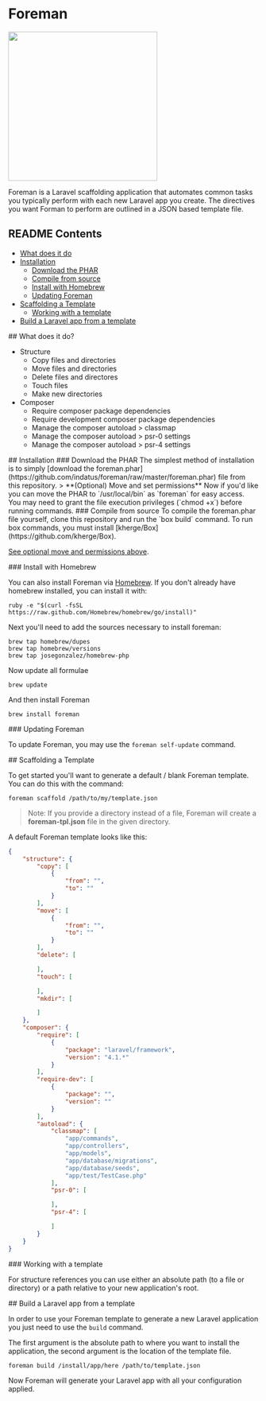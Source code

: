 # Foreman

<p align="left">
<img height="300" src="https://s3-us-west-2.amazonaws.com/oss-avatars/foreman_round_readme.png">
</p>

Foreman is a Laravel scaffolding application that automates common tasks you typically perform with each new Laravel app you create.  The directives you want Forman to perform are outlined in a JSON based template file.

## README Contents

* [What does it do](#what-does-it-do)
* [Installation](#installation)
  * [Download the PHAR](#install-download)
  * [Compile from source](#install-compile)
  * [Install with Homebrew](#install-homebrew)
  * [Updating Foreman](#updating)
* [Scaffolding a Template](#scaffolding)
  * [Working with a template](#working-with-template)
* [Build a Laravel app from a template](#building)


<a name="what-does-it-do" />
## What does it do?

* Structure
  * Copy files and directories 
  * Move files and directories 
  * Delete files and directores
  * Touch files
  * Make new directories
* Composer
  * Require composer package dependencies
  * Require development composer package dependencies
  * Manage the composer autoload > classmap
  * Manage the composer autoload > psr-0 settings
  * Manage the composer autoload > psr-4 settings

<a name="installation" />
## Installation


<a name="install-download" />
### Download the PHAR
The simplest method of installation is to simply [download the foreman.phar](https://github.com/indatus/foreman/raw/master/foreman.phar) file from this repository.

<a name="mv-easy-access" />
> **(Optional) Move and set permissions**
Now if you'd like you can move the PHAR to `/usr/local/bin` as `foreman` for easy access. You may need to grant the file execution privileges (`chmod +x`) before running commands.

<a name="install-compile" />
### Compile from source
To compile the foreman.phar file yourself, clone this repository and run the `box build` command. To run box commands, you must install [kherge/Box](https://github.com/kherge/Box).

[See optional move and permissions above](#mv-easy-access).

<a name="install-homebrew" />
### Install with Homebrew

You can also install Foreman via [Homebrew](http://brew.sh).  If you don't already have homebrew installed, you can install it with:

    ruby -e "$(curl -fsSL https://raw.github.com/Homebrew/homebrew/go/install)"

Next you'll need to add the sources necessary to install foreman:

    brew tap homebrew/dupes
    brew tap homebrew/versions
    brew tap josegonzalez/homebrew-php

Now update all formulae

    brew update

And then install Foreman

    brew install foreman

<a name="updating" />
### Updating Foreman

To update Foreman, you may use the `foreman self-update` command.

<a name="scaffolding" />
## Scaffolding a Template

To get started you'll want to generate a default / blank Foreman template.  You can do this with the command:

    foreman scaffold /path/to/my/template.json

> Note: If you provide a directory instead of a file, Foreman will create a **foreman-tpl.json** file in the given directory.

A default Foreman template looks like this:

```json
{
    "structure": {
        "copy": [
            {
                "from": "",
                "to": ""
            }
        ],
        "move": [
            {
                "from": "",
                "to": ""
            }
        ],
        "delete": [

        ],
        "touch": [

        ],
        "mkdir": [

        ]
    },
    "composer": {
        "require": [
            {
                "package": "laravel/framework",
                "version": "4.1.*"
            }
        ],
        "require-dev": [
            {
                "package": "",
                "version": ""
            }
        ],
        "autoload": {
            "classmap": [
                "app/commands",
                "app/controllers",
                "app/models",
                "app/database/migrations",
                "app/database/seeds",
                "app/test/TestCase.php"
            ],
            "psr-0": [

            ],
            "psr-4": [

            ]
        }
    }
}
```

<a name="working-with-template" />
### Working with a template

For structure references you can use either an absolute path (to a file or directory) or a path relative to your new application's root.

<a name="building" />
## Build a Laravel app from a template

In order to use your Foreman template to generate a new Laravel application you just need to use the `build` command.  

The first argument is the absolute path to where you want to install the application, the second argument is the location of the template file.

    foreman build /install/app/here /path/to/template.json

Now Foreman will generate your Laravel app with all your configuration applied.
